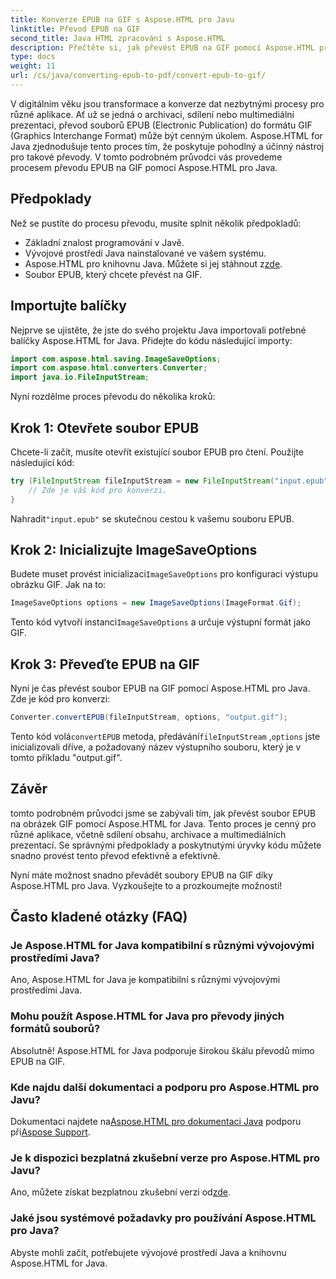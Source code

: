 ```yaml
---
title: Konverze EPUB na GIF s Aspose.HTML pro Javu
linktitle: Převod EPUB na GIF
second_title: Java HTML zpracování s Aspose.HTML
description: Přečtěte si, jak převést EPUB na GIF pomocí Aspose.HTML pro Java. Snadný a efektivní proces převodu pro všechny vaše multimediální potřeby.
type: docs
weight: 11
url: /cs/java/converting-epub-to-pdf/convert-epub-to-gif/
---
```


V digitálním věku jsou transformace a konverze dat nezbytnými procesy pro různé aplikace. Ať už se jedná o archivaci, sdílení nebo multimediální prezentaci, převod souborů EPUB (Electronic Publication) do formátu GIF (Graphics Interchange Format) může být cenným úkolem. Aspose.HTML for Java zjednodušuje tento proces tím, že poskytuje pohodlný a účinný nástroj pro takové převody. V tomto podrobném průvodci vás provedeme procesem převodu EPUB na GIF pomocí Aspose.HTML pro Java.

## Předpoklady

Než se pustíte do procesu převodu, musíte splnit několik předpokladů:

- Základní znalost programování v Javě.
- Vývojové prostředí Java nainstalované ve vašem systému.
-  Aspose.HTML pro knihovnu Java. Můžete si jej stáhnout z[zde](https://releases.aspose.com/html/java/).
- Soubor EPUB, který chcete převést na GIF.

## Importujte balíčky

Nejprve se ujistěte, že jste do svého projektu Java importovali potřebné balíčky Aspose.HTML for Java. Přidejte do kódu následující importy:

```java
import com.aspose.html.saving.ImageSaveOptions;
import com.aspose.html.converters.Converter;
import java.io.FileInputStream;
```

Nyní rozdělme proces převodu do několika kroků:

## Krok 1: Otevřete soubor EPUB

Chcete-li začít, musíte otevřít existující soubor EPUB pro čtení. Použijte následující kód:

```java
try (FileInputStream fileInputStream = new FileInputStream("input.epub")) {
    // Zde je váš kód pro konverzi.
}
```

 Nahradit`"input.epub"` se skutečnou cestou k vašemu souboru EPUB.

## Krok 2: Inicializujte ImageSaveOptions

 Budete muset provést inicializaci`ImageSaveOptions` pro konfiguraci výstupu obrázku GIF. Jak na to:

```java
ImageSaveOptions options = new ImageSaveOptions(ImageFormat.Gif);
```

 Tento kód vytvoří instanci`ImageSaveOptions` a určuje výstupní formát jako GIF.

## Krok 3: Převeďte EPUB na GIF

Nyní je čas převést soubor EPUB na GIF pomocí Aspose.HTML pro Java. Zde je kód pro konverzi:

```java
Converter.convertEPUB(fileInputStream, options, "output.gif");
```

 Tento kód volá`convertEPUB` metoda, předávání`fileInputStream` ,`options` jste inicializovali dříve, a požadovaný název výstupního souboru, který je v tomto příkladu "output.gif". 

## Závěr

tomto podrobném průvodci jsme se zabývali tím, jak převést soubor EPUB na obrázek GIF pomocí Aspose.HTML for Java. Tento proces je cenný pro různé aplikace, včetně sdílení obsahu, archivace a multimediálních prezentací. Se správnými předpoklady a poskytnutými úryvky kódu můžete snadno provést tento převod efektivně a efektivně.

Nyní máte možnost snadno převádět soubory EPUB na GIF díky Aspose.HTML pro Java. Vyzkoušejte to a prozkoumejte možnosti!

## Často kladené otázky (FAQ)

### Je Aspose.HTML for Java kompatibilní s různými vývojovými prostředími Java?
Ano, Aspose.HTML for Java je kompatibilní s různými vývojovými prostředími Java.

### Mohu použít Aspose.HTML for Java pro převody jiných formátů souborů?
Absolutně! Aspose.HTML for Java podporuje širokou škálu převodů mimo EPUB na GIF.

### Kde najdu další dokumentaci a podporu pro Aspose.HTML pro Javu?
 Dokumentaci najdete na[Aspose.HTML pro dokumentaci Java](https://reference.aspose.com/html/java/) podporu při[Aspose Support](https://forum.aspose.com/).

### Je k dispozici bezplatná zkušební verze pro Aspose.HTML pro Javu?
 Ano, můžete získat bezplatnou zkušební verzi od[zde](https://releases.aspose.com/).

### Jaké jsou systémové požadavky pro používání Aspose.HTML pro Java?
Abyste mohli začít, potřebujete vývojové prostředí Java a knihovnu Aspose.HTML for Java.
